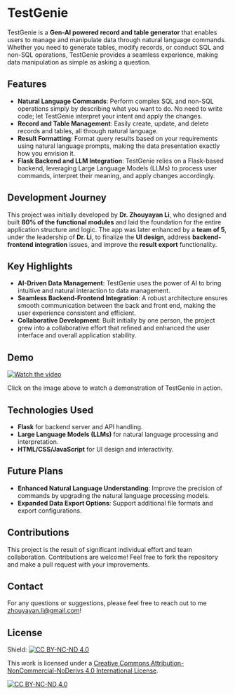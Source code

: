 # TestGenie

TestGenie is a **Gen-AI powered record and table generator** that enables users to manage and manipulate data through natural language commands. Whether you need to generate tables, modify records, or conduct SQL and non-SQL operations, TestGenie provides a seamless experience, making data manipulation as simple as asking a question.

## Features
- **Natural Language Commands**: Perform complex SQL and non-SQL operations simply by describing what you want to do. No need to write code; let TestGenie interpret your intent and apply the changes.
- **Record and Table Management**: Easily create, update, and delete records and tables, all through natural language.
- **Result Formatting**: Format query results based on your requirements using natural language prompts, making the data presentation exactly how you envision it.
- **Flask Backend and LLM Integration**: TestGenie relies on a Flask-based backend, leveraging Large Language Models (LLMs) to process user commands, interpret their meaning, and apply changes accordingly.

## Development Journey
This project was initially developed by **Dr. Zhouyayan Li**, who designed and built **80% of the functional modules** and laid the foundation for the entire application structure and logic. The app was later enhanced by a **team of 5**, under the leadership of **Dr. Li**, to finalize the **UI design**, address **backend-frontend integration** issues, and improve the **result export** functionality.


## Key Highlights
- **AI-Driven Data Management**: TestGenie uses the power of AI to bring intuitive and natural interaction to data management.
- **Seamless Backend-Frontend Integration**: A robust architecture ensures smooth communication between the back and front end, making the user experience consistent and efficient.
- **Collaborative Development**: Built initially by one person, the project grew into a collaborative effort that refined and enhanced the user interface and overall application stability.

## Demo
[![Watch the video](https://img.youtube.com/vi/FHdDbLpTHRQ/0.jpg)](https://youtu.be/FHdDbLpTHRQ)


Click on the image above to watch a demonstration of TestGenie in action.

## Technologies Used
- **Flask** for backend server and API handling.
- **Large Language Models (LLMs)** for natural language processing and interpretation.
- **HTML/CSS/JavaScript** for UI design and interactivity.


## Future Plans
- **Enhanced Natural Language Understanding**: Improve the precision of commands by upgrading the natural language processing models.
- **Expanded Data Export Options**: Support additional file formats and export configurations.

## Contributions
This project is the result of significant individual effort and team collaboration. Contributions are welcome! Feel free to fork the repository and make a pull request with your improvements.

## Contact
For any questions or suggestions, please feel free to reach out to me [zhouyayan.li@gmail.com](zhouyayan.li@gmail.com)!


## License
Shield: [![CC BY-NC-ND 4.0][cc-by-nc-nd-shield]][cc-by-nc-nd]

This work is licensed under a
[Creative Commons Attribution-NonCommercial-NoDerivs 4.0 International License][cc-by-nc-nd].

[![CC BY-NC-ND 4.0][cc-by-nc-nd-image]][cc-by-nc-nd]

[cc-by-nc-nd]: http://creativecommons.org/licenses/by-nc-nd/4.0/
[cc-by-nc-nd-image]: https://licensebuttons.net/l/by-nc-nd/4.0/88x31.png
[cc-by-nc-nd-shield]: https://img.shields.io/badge/License-CC%20BY--NC--ND%204.0-lightgrey.svg
